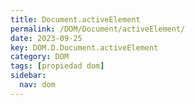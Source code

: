 ```yaml
---
title: Document.activeElement
permalink: /DOM/Document/activeElement/
date: 2023-09-25
key: DOM.D.Document.activeElement
category: DOM
tags: [propiedad dom]
sidebar:
  nav: dom
---
```


